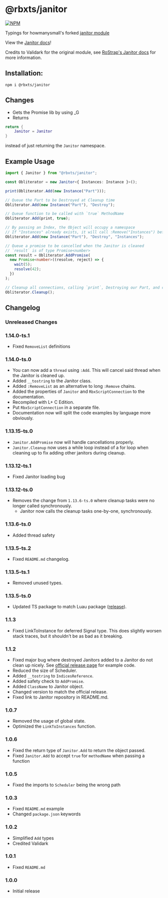 # @rbxts/janitor

[![NPM](https://nodei.co/npm/@rbxts/janitor.png)](https://npmjs.org/package/@rbxts/janitor)

Typings for howmanysmall's forked [janitor module](https://github.com/howmanysmall/Janitor)

View the [Janitor docs](https://howmanysmall.github.io/Janitor/)!

Credits to Validark for the original module, see [RoStrap's Janitor docs](https://rostrap.github.io/Libraries/Events/Janitor/) for more information.

## Installation:

`npm i @rbxts/janitor`

## Changes

- Gets the Promise lib by using \_G
- Returns

```lua
return {
	Janitor = Janitor
}
```

instead of just returning the `Janitor` namespace.

## Example Usage

```typescript
import { Janitor } from "@rbxts/janitor";

const Obliterator = new Janitor<{ Instances: Instance }>();

print(Obliterator.Add(new Instance("Part")));

// Queue the Part to be Destroyed at Cleanup time
Obliterator.Add(new Instance("Part"), "Destroy");

// Queue function to be called with `true` MethodName
Obliterator.Add(print, true);

// By passing an Index, the Object will occupy a namespace
// If "Instances" already exists, it will call :Remove("Instances") before writing
Obliterator.Add(new Instance("Part"), "Destroy", "Instances");

// Queue a promise to be cancelled when the Janitor is cleaned
// `result` is of type Promise<number>
const result = Obliterator.AddPromise(
  new Promise<number>((resolve, reject) => {
    wait(5);
    resolve(42);
  })
);

// Cleanup all connections, calling `print`, Destroying our Part, and cancelling our promise
Obliterator.Cleanup();
```

## Changelog

### Unreleased Changes

### 1.14.0-ts.1

- Fixed `RemoveList` definitions

### 1.14.0-ts.0

- You can now add a `thread` using `:Add`. This will cancel said thread when the Janitor is cleaned up.
- Added `__tostring` to the Janitor class.
- Added `:RemoveList` as an alternative to long `:Remove` chains.
- Added the properties of `Janitor` and `RbxScriptConnection` to the documentation.
- Recompiled with L+ C Edition.
- Put `RbxScriptConnection` in a separate file.
- Documentation now will split the code examples by language more obviously.

### 1.13.15-ts.0

- `Janitor.AddPromise` now will handle cancellations properly.
- `Janitor.Cleanup` now uses a while loop instead of a for loop when cleaning up to fix adding other janitors during cleanup.

### 1.13.12-ts.1

- Fixed Janitor loading bug

### 1.13.12-ts.0

- Removes the change from `1.13.6-ts.0` where cleanup tasks were no longer called synchronously.
  - Janitor now calls the cleanup tasks one-by-one, synchronously.

### 1.13.6-ts.0

- Added thread safety

### 1.13.5-ts.2

- Fixed `README.md` changelog.

### 1.13.5-ts.1

- Removed unused types.

### 1.13.5-ts.0

- Updated TS package to match Luau package ([release](https://github.com/howmanysmall/Janitor/releases/tag/1.13.5)).

### 1.1.3

- Fixed LinkToInstance for deferred Signal type. This does slightly worsen stack traces, but it shouldn't be as bad as it breaking.

### 1.1.2

- Fixed major bug where destroyed Janitors added to a Janitor do not clean up nicely. See [official release page](https://github.com/howmanysmall/Janitor/releases/tag/1.1.2) for example code.
- Reduced the size of Scheduler.
- Added `__tostring` to `IndicesReference`.
- Added safety check to `AddPromise`.
- Added `ClassName` to Janitor object.
- Changed version to match the official release.
- Fixed link to Janitor repository in README.md.

### 1.0.7

- Removed the usage of global state.
- Optimized the `LinkToInstances` function.

### 1.0.6

- Fixed the return type of `Janitor.Add` to return the object passed.
- Fixed `Janitor.Add` to accept `true` for `methodName` when passing a function

### 1.0.5

- Fixed the imports to `Scheduler` being the wrong path

### 1.0.3

- Fixed `README.md` example
- Changed `package.json` keywords

### 1.0.2

- Simplified `Add` types
- Credited Validark

### 1.0.1

- Fixed `README.md`

### 1.0.0

- Initial release
